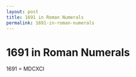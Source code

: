 ```yaml
---
layout: post
title: 1691 in Roman Numerals
permalink: 1691-in-roman-numerals
---
```


# 1691 in Roman Numerals

1691 = MDCXCI
